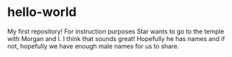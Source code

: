 # hello-world
My first repository! For instruction purposes
Star wants to go to the temple with Morgan and I. I think that sounds great! Hopefully he has names and if not, hopefully we have enough male names for us to share. 
